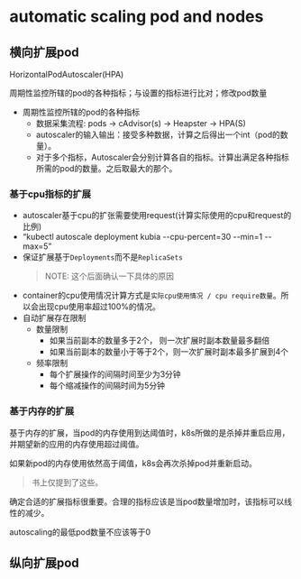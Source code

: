 # automatic scaling pod and nodes

## 横向扩展pod

HorizontalPodAutoscaler(HPA)
  
周期性监控所辖的pod的各种指标；与设置的指标进行比对；修改pod数量

- 周期性监控所辖的pod的各种指标
  - 数据采集流程: pods -> cAdvisor(s) -> Heapster -> HPA(S)  
  - autoscaler的输入输出：接受多种数据，计算之后得出一个int（pod的数量）。
  - 对于多个指标，Autoscaler会分别计算各自的指标。计算出满足各种指标所需的pod的数量。之后取最大的那个。

### 基于cpu指标的扩展

- autoscaler基于cpu的扩张需要使用request(计算实际使用的cpu和request的比例)
- “kubectl autoscale deployment kubia --cpu-percent=30 --min=1 --max=5”
- 保证扩展基于`Deployments`而不是`ReplicaSets`
  > NOTE: 这个后面确认一下具体的原因
- container的cpu使用情况计算方式是`实际cpu使用情况 / cpu require数量`。所以会出现cpu使用率超过100%的情况。
- 自动扩展存在限制
  - 数量限制
    - 如果当前副本的数量多于2个， 则一次扩展时副本数量最多翻倍
    - 如果当前副本的数量小于等于2个，则一次扩展时副本最多扩展到4个
  - 频率限制
    - 每个扩展操作的间隔时间至少为3分钟
    - 每个缩减操作的间隔时间为5分钟
 
### 基于内存的扩展

基于内存的扩展，当pod的内存使用到达阈值时，k8s所做的是杀掉并重启应用，并期望新的应用的内存使用超过阈值。

如果新pod的内存使用依然高于阈值，k8s会再次杀掉pod并重新启动。

> 书上仅提到了这些。

确定合适的扩展指标很重要。合理的指标应该是当pod数量增加时，该指标可以线性的减少。

autoscaling的最低pod数量不应该等于0

## 纵向扩展pod
